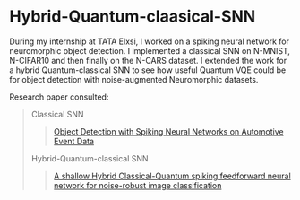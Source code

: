 # Hybrid-Quantum-claasical-SNN
 During my internship at TATA Elxsi, I worked on a spiking neural network for neuromorphic object detection. I implemented a classical SNN on N-MNIST, N-CIFAR10 and then finally on the N-CARS dataset. I extended the work for a hybrid Quantum-classical SNN to see how useful Quantum VQE could be for object detection with noise-augmented Neuromorphic datasets.

 Research paper consulted:
> Classical SNN
>> [Object Detection with Spiking Neural Networks on Automotive Event Data](https://arxiv.org/abs/2205.04339)
>
> Hybrid-Quantum-classical SNN
>> [A shallow Hybrid Classical-Quantum spiking feedforward neural network for noise-robust image classification](https://www.sciencedirect.com/science/article/pii/S1568494623001175) 
